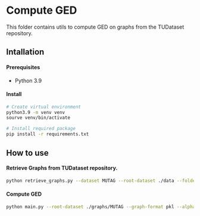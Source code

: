 # Compute GED

This folder contains utils to compute GED on graphs from the TUDataset repository.

## Intallation

#### Prerequisites
 - Python 3.9

#### Install
```bash
# Create virtual environment
python3.9 -m venv venv
sourve venv/bin/activate

# Install required package
pip install -r requirements.txt
```

## How to use

#### Retrieve Graphs from TUDataset repository.
```bash
python retrieve_graphs.py --dataset MUTAG --root-dataset ./data --folder-results ./graphs/MUTAG --graph-format pkl
```

#### Compute GED
```bash
python main.py --root-dataset ./graphs/MUTAG --graph-format pkl --alpha 0.4 --n-cores 8
```
